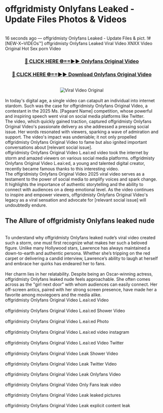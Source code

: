 # offgridmisty Onlyfans Leaked - Update Files Photos & Videos 
<br>
16 seconds ago — offgridmisty Onlyfans Leaked - Update Files & pict. !#[NEW-X~VIDEOs™] offgridmisty Onlyfans Leaked Viral Video XNXX Video Original Hot Sex porn Video
<br>
<div align="center">
<h3><a href="http://freeplayer.one?title=offgridmisty&ref=25OR" rel="nofollow">🔴 CLICK HERE 🌐==►► Onlyfans Original Video</a></h3>
<h3><a href="http://freeplayer.one?title=offgridmisty&ref=25OR" rel="nofollow">🔴 CLICK HERE 🌐==►► Download Onlyfans Original Video</a></h3>
<br>
<a href="http://freeplayer.one?title=offgridmisty&ref=25OR" rel="nofollow" data-target="animated-image.originalLink"><img src="https://i.ibb.co.com/xMMVF88/686577567.gif" alt="Viral Video Original" style="max-width: 100%; display: inline-block;" data-target="animated-image.originalImage"></a>
</div>
<br>
In today's digital age, a single video can catapult an individual into internet stardom. Such was the case for offgridmisty Onlyfans Original Video, a contestant in the 2025 Ms. [Pageant Name] competition, whose powerful and inspiring speech went viral on social media platforms like Twitter.
<br>
The video, which quickly gained traction, captured offgridmisty Onlyfans Original Video's passionate delivery as she addressed a pressing social issue. Her words resonated with viewers, sparking a wave of admiration and support. The video's impact was undeniable; it not only propelled offgridmisty Onlyfans Original Video to fame but also ignited important conversations about [relevant social issue].
<br>
offgridmisty Onlyfans Original Video L.ea𝚔ed video took the internet by storm and amazed viewers on various social media platforms. offgridmisty Onlyfans Original Video L.ea𝚔ed, a young and talented digital creator, recently became famous thanks to this interesting video.
<br>
The offgridmisty Onlyfans Original Video 2025 viral video serves as a testament to the power of social media to amplify voices and spark change. It highlights the importance of authentic storytelling and the ability to connect with audiences on a deep emotional level. As the video continues to inspire and empower viewers, offgridmisty Onlyfans Original Video's legacy as a viral sensation and advocate for [relevant social issue] will undoubtedly endure.
<br>
<h2>The Allure of offgridmisty Onlyfans leaked nude</h2>
<br>
To understand why offgridmisty Onlyfans leaked nude’s viral video created such a storm, one must first recognize what makes her such a beloved figure. Unlike many Hollywood stars, Lawrence has always maintained a down-to-earth and authentic persona. Whether she’s tripping on the red carpet or delivering a candid interview, Lawrence’s ability to laugh at herself and embrace her quirks has endeared her to fans.
<br><br>
Her charm lies in her relatability. Despite being an Oscar-winning actress, offgridmisty Onlyfans leaked nude feels approachable. She often comes across as the "girl next door" with whom audiences can easily connect. Her off-screen antics, paired with her strong screen presence, have made her a favorite among moviegoers and the media alike.
<br>
offgridmisty Onlyfans Original Video L.ea𝚔ed Video
<br><br>
offgridmisty Onlyfans Original Video L.ea𝚔ed Shower Video
<br><br>
offgridmisty Onlyfans Original Video L.ea𝚔ed Photo
<br><br>
offgridmisty Onlyfans Original Video L.ea𝚔ed video instagram
<br><br>
offgridmisty Onlyfans Original Video L.ea𝚔ed Video Twitter
<br><br>
offgridmisty Onlyfans Original Video Leak Shower Video
<br><br>
offgridmisty Onlyfans Original Video Leak Twitter Video
<br><br>
offgridmisty Onlyfans Original Video Leak Onlyfans Video
<br><br>
offgridmisty Onlyfans Original Video Only Fans leak video
<br><br>
offgridmisty Onlyfans Original Video Leak leaked pictures
<br><br>
offgridmisty Onlyfans Original Video Leak explicit content leak